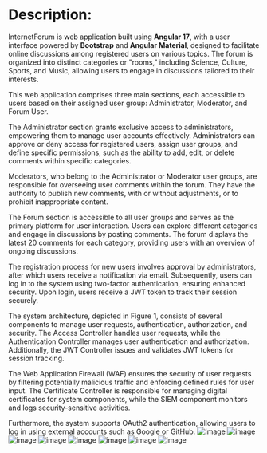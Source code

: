 <h1>Description:</h1>
InternetForum is web application built using <b>Angular 17</b>, with a user interface powered by <b>Bootstrap</b> and <b>Angular Material</b>, designed to facilitate online discussions among registered users on various topics. The forum is organized into distinct categories or "rooms," including Science, Culture, Sports, and Music, allowing users to engage in discussions tailored to their interests.

This web application comprises three main sections, each accessible to users based on their assigned user group: Administrator, Moderator, and Forum User.

The Administrator section grants exclusive access to administrators, empowering them to manage user accounts effectively. Administrators can approve or deny access for registered users, assign user groups, and define specific permissions, such as the ability to add, edit, or delete comments within specific categories.

Moderators, who belong to the Administrator or Moderator user groups, are responsible for overseeing user comments within the forum. They have the authority to publish new comments, with or without adjustments, or to prohibit inappropriate content.

The Forum section is accessible to all user groups and serves as the primary platform for user interaction. Users can explore different categories and engage in discussions by posting comments. The forum displays the latest 20 comments for each category, providing users with an overview of ongoing discussions.

The registration process for new users involves approval by administrators, after which users receive a notification via email. Subsequently, users can log in to the system using two-factor authentication, ensuring enhanced security. Upon login, users receive a JWT token to track their session securely.

The system architecture, depicted in Figure 1, consists of several components to manage user requests, authentication, authorization, and security. The Access Controller handles user requests, while the Authentication Controller manages user authentication and authorization. Additionally, the JWT Controller issues and validates JWT tokens for session tracking.

The Web Application Firewall (WAF) ensures the security of user requests by filtering potentially malicious traffic and enforcing defined rules for user input. The Certificate Controller is responsible for managing digital certificates for system components, while the SIEM component monitors and logs security-sensitive activities.

Furthermore, the system supports OAuth2 authentication, allowing users to log in using external accounts such as Google or GitHub.
![image](https://github.com/Nemanja1105/SigurnostFrontend/assets/93669392/45ba4329-d565-46d8-b486-4ee1ffbe7bba)
![image](https://github.com/Nemanja1105/SigurnostFrontend/assets/93669392/e89fb579-bdc6-4d24-ae7f-23d4ce541119)
![image](https://github.com/Nemanja1105/SigurnostFrontend/assets/93669392/486e1404-2dc5-4c8b-9290-ece9e730ed4b)
![image](https://github.com/Nemanja1105/SigurnostFrontend/assets/93669392/72a787cd-8893-41f3-829d-1da9e08de64a)
![image](https://github.com/Nemanja1105/SigurnostFrontend/assets/93669392/6dea3f84-88d8-40b3-a7e5-fb56a60c6065)
![image](https://github.com/Nemanja1105/SigurnostFrontend/assets/93669392/1beebca7-2744-44fa-aaef-6e4383c63454)
![image](https://github.com/Nemanja1105/SigurnostFrontend/assets/93669392/0b9b7280-fd6a-46c5-b958-c7dec87fa556)
![image](https://github.com/Nemanja1105/SigurnostFrontend/assets/93669392/63c3d9c3-8c36-4fef-acf6-52ac8a96dc44)







